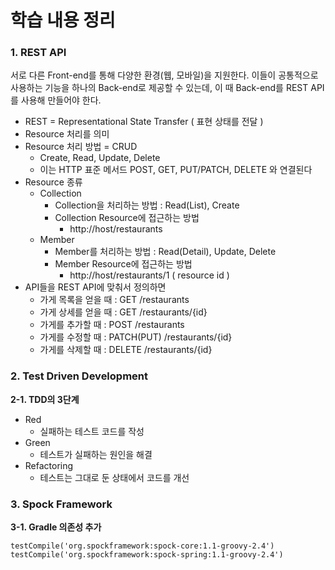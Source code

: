 # 학습 내용 정리


### 1. REST API
서로 다른 Front-end를 통해 다양한 환경(웹, 모바일)을 지원한다. 이들이 공통적으로 사용하는 기능을 하나의 Back-end로 제공할 수 있는데, 이 때 Back-end를  REST API를 사용해 만들어야 한다.

* REST = Representational State Transfer ( 표현 상태를 전달 )
* Resource 처리를 의미
* Resource 처리 방법 = CRUD
  * Create, Read, Update, Delete
  * 이는 HTTP 표준 메서드 POST, GET, PUT/PATCH, DELETE 와 연결된다
* Resource 종류
  * Collection
    * Collection을 처리하는 방법 : Read(List), Create
    * Collection Resource에 접근하는 방법
      * http://host/restaurants
  * Member
    * Member를 처리하는 방법 : Read(Detail), Update, Delete
    * Member Resource에 접근하는 방법
      * http://host/restaurants/1 ( resource id )
* API들을 REST API에 맞춰서 정의하면
  * 가게 목록을 얻을 때 : GET /restaurants
  * 가게 상세를 얻을 때 : GET /restaurants/{id}
  * 가게를 추가할 때 : POST /restaurants
  * 가게를 수정할 때 : PATCH(PUT) /restaurants/{id}
  * 가게를 삭제할 때 : DELETE /restaurants/{id}



### 2. Test Driven Development

**2-1. TDD의 3단계**

* Red
  * 실패하는 테스트 코드를 작성
* Green
  * 테스트가 실패하는 원인을 해결
* Refactoring
  * 테스트는 그대로 둔 상태에서 코드를 개선



### 3. Spock Framework

**3-1. Gradle 의존성 추가**

```text
testCompile('org.spockframework:spock-core:1.1-groovy-2.4')
testCompile('org.spockframework:spock-spring:1.1-groovy-2.4')
```



